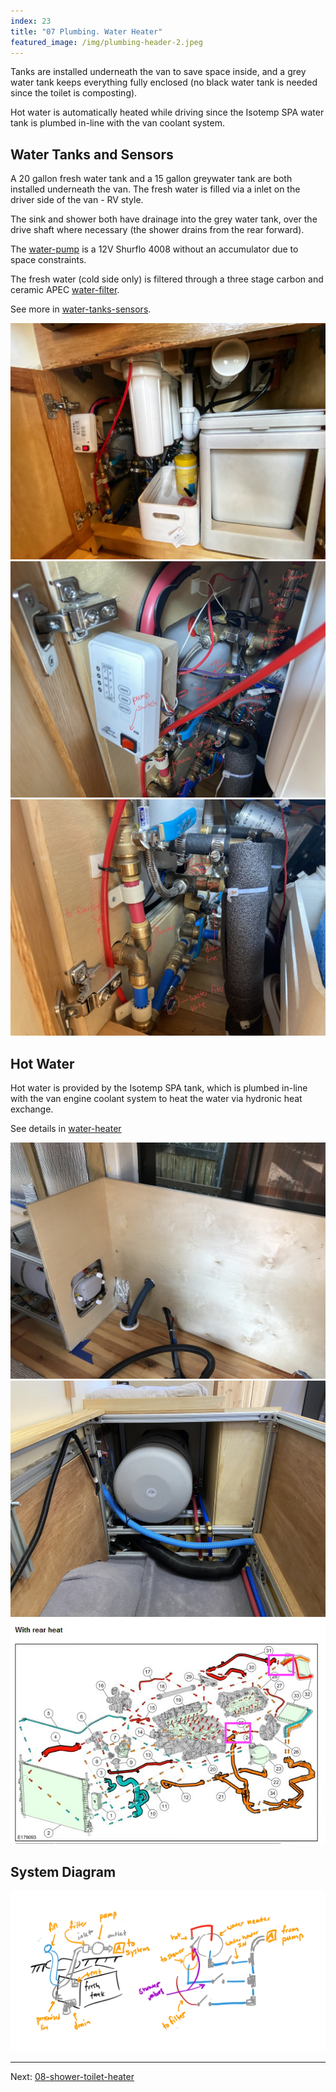 ```yaml
---
index: 23
title: "07 Plumbing. Water Heater"
featured_image: /img/plumbing-header-2.jpeg
---
```


Tanks are installed underneath the van to save space inside, and a grey water tank keeps everything fully enclosed (no black water tank is needed since the toilet is composting). 

Hot water is automatically heated while driving since the Isotemp SPA water tank is plumbed in-line with the van coolant system.

## Water Tanks and Sensors

A 20 gallon fresh water tank and a 15 gallon greywater tank are both installed underneath the van. The fresh water is filled via a inlet on the driver side of the van - RV style. 

The sink and shower both have drainage into the grey water tank, over the drive shaft where necessary (the shower drains from the rear forward).

The [water-pump](water-pump.md) is a 12V Shurflo 4008 without an accumulator due to space constraints. 

The fresh water (cold side only) is filtered through a three stage carbon and ceramic APEC [water-filter](water-filter.md).

See more in [water-tanks-sensors](water-tanks-sensors.md).

<div class='gallery' data-columns='3'>
	<img src="/img/water-filter-header.jpg">
	<img src="/img/pump-header.jpeg">
	<img src="/img/plumbing-header-2.jpeg">
</div>

## Hot Water

Hot water is provided by the Isotemp SPA tank, which is plumbed in-line with the van engine coolant system to heat the water via hydronic heat exchange. 

See details in  [water-heater](water-heater.md)

<div class='gallery' data-columns='3'>
	<img src="/img/IMG_2354.jpg">
	<img src="/img/hot-water-header.jpg">
	<img src="/img/coolant-hose-heater-routing.png">
</div>

## System Diagram

![tanks-header](img/tanks-header.png)

---

Next: [08-shower-toilet-heater](08-shower-toilet-heater.md)
